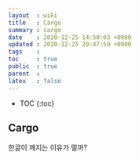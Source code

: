 ```yaml
---
layout  : wiki
title   : Cargo
summary : cargo 
date    : 2020-12-25 14:50:03 +0900
updated : 2020-12-25 20:47:59 +0900
tags    : 
toc     : true
public  : true
parent  : 
latex   : false
---
```

* TOC
{:toc}

## Cargo

한글이 깨지는 이유가 멀까? 